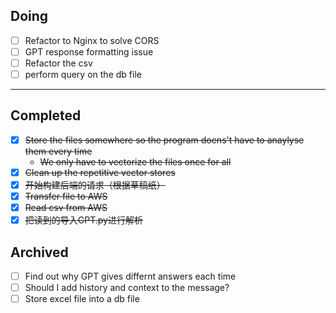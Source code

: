 ## Doing
- [ ] Refactor to Nginx to solve CORS
- [ ] GPT response formatting issue
- [ ] Refactor the csv 
- [ ] perform query on the db file

---
## Completed
- [x] ~~Store the files somewhere so the program doens't have to anaylyse them every time~~
  - ~~We only have to vectorize the files once for all~~
- [x] ~~Clean up the repetitive vector stores~~
- [x] ~~开始构建后端的请求（根据草稿纸）~~
- [x] ~~Transfer file to AWS~~
- [x] ~~Read csv from AWS~~
- [x] ~~把读到的导入GPT.py进行解析~~

## Archived
- [ ] Find out why GPT gives differnt answers each time
- [ ] Should I add history and context to the message?
- [ ] Store excel file into a db file